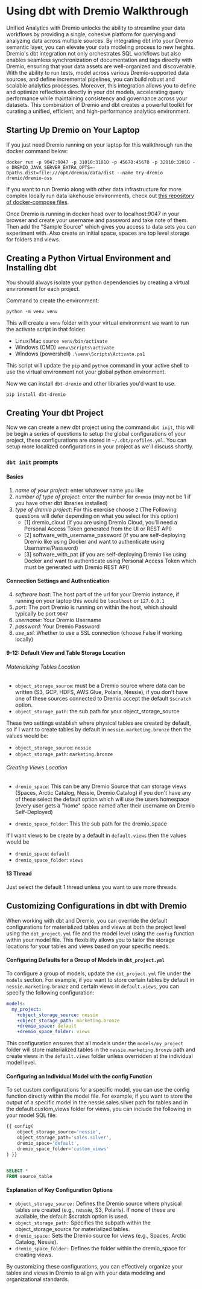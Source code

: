 # Using dbt with Dremio Walkthrough

Unified Analytics with Dremio unlocks the ability to streamline your data workflows by providing a single, cohesive platform for querying and analyzing data across multiple sources. By integrating dbt into your Dremio semantic layer, you can elevate your data modeling process to new heights. Dremio's dbt integration not only orchestrates SQL workflows but also enables seamless synchronization of documentation and tags directly with Dremio, ensuring that your data assets are well-organized and discoverable. With the ability to run tests, model across various Dremio-supported data sources, and define incremental pipelines, you can build robust and scalable analytics processes. Moreover, this integration allows you to define and optimize reflections directly in your dbt models, accelerating query performance while maintaining consistency and governance across your datasets. This combination of Dremio and dbt creates a powerful toolkit for curating a unified, efficient, and high-performance analytics environment.

## Starting Up Dremio on Your Laptop

If you just need Dremio running on your laptop for this walkthrough run the docker command below:

```
docker run -p 9047:9047 -p 31010:31010 -p 45678:45678 -p 32010:32010 -e DREMIO_JAVA_SERVER_EXTRA_OPTS=-Dpaths.dist=file:///opt/dremio/data/dist --name try-dremio dremio/dremio-oss
```

If you want to run Dremio along with other data infrastructure for more complex locally run data lakehouse environments, check out [this repository of docker-compose files](https://github.com/developer-advocacy-dremio/dremio-compose).

Once Dremio is running in docker head over to localhost:9047 in your browser and create your username and password and take note of them. Then add the "Sample Source" which gives you access to data sets you can experiment with. Also create an initial space, spaces are top level storage for folders and views.

## Creating a Python Virtual Environment and Installing dbt

You should always isolate your python dependencies by creating a virtual environment for each project.

Command to create the environment:

```
python -m venv venv
```

This will create a `venv` folder with your virtual environment we want to run the activate script in that folder:

- Linux/Mac `source venv/bin/activate`
- Windows (CMD) `venv\Scripts\activate`
- Windows (powershell) `.\venv\Scripts\Activate.ps1`

This script will update the `pip` and `python` command in your active shell to use the virtual environment not your global python environment.

Now we can install `dbt-dremio` and other libraries you'd want to use.

`pip install dbt-dremio`

## Creating Your dbt Project

Now we can create a new dbt project using the command `dbt init`, this will be begin a series of questions to setup the global configurations of your project, these configurations are stored in `~/.dbt/profiles.yml`. You can setup more localized configurations in your project as we'll discuss shortly.

### `dbt init` prompts

#### Basics
1. *name of your project*: enter whatever name you like
2. *number of type of project*: enter the number for `dremio` (may not be 1 if you have other dbt libraries installed)
3. *type of dremio project*: For this exercise choose `2` (The Following questions will defer depending on what you select for this option)
    - [1] dremio_cloud (if you are using Dremio Cloud, you'll need a Personal Access Token generated from the UI or REST API)
    - [2] software_with_username_password (if you are self-deploying Dremio like using Docker and want to authenticate using Username/Password)
    - [3] software_with_pat (if you are self-deploying Dremio like using Docker and want to authenticate using Personal Access Token which must be generated with Dremio REST API)

#### Connection Settings and Authentication
4. *software host*: The host part of the url for your Dremio instance, if running on your laptop this would be `localhost` or `127.0.0.1`
5. *port*: The port Dremio is running on within the host, which should typically be port `9047`
6. *username*: Your Dremio Username
7. *password*: Your Dremio Password
8. *use_ssl*: Whether to use a SSL connection (choose False if working locally)

#### 9-12: Default View and Table Storage Location

###### Materializing Tables Location

- `object_storage_source`: must be a Dremio source where data can be written (S3, GCP, HDFS, AWS Glue, Polaris, Nessie), if you don't have one of these sources connected to Dremio accept the default `$scratch` option.
- `object_storage_path`: the sub path for your object_storage_source

These two settings establish where physical tables are created by default, so if I want to create tables by default in `nessie.marketing.bronze` then the values would be:

- `object_storage_source`: `nessie`
- `object_storage_path`: `marketing.bronze`

###### Creating Views Location

- `dremio_space`: This can be any Dremio Source that can storage views (Spaces, Arctic Catalog, Nessie, Dremio Catalog) if you don't have any of these select the default option which will use the users homespace (every user gets a "home" space named after their username on Dremio Self-Deployed)

- `dremio_space_folder`: This the sub path for the dremio_space

If I want views to be create by a default in `default.views` then the values would be

- `dremio_space`: `default`
- `dremio_space_folder`: `views`

#### 13 Thread

Just select the default 1 thread unless you want to use more threads.

## Customizing Configurations in dbt with Dremio

When working with dbt and Dremio, you can override the default configurations for materialized tables and views at both the project level using the `dbt_project.yml` file and the model level using the `config` function within your model file. This flexibility allows you to tailor the storage locations for your tables and views based on your specific needs.

#### Configuring Defaults for a Group of Models in `dbt_project.yml`

To configure a group of models, update the `dbt_project.yml` file under the `models` section. For example, if you want to store certain tables by default in `nessie.marketing.bronze` and certain views in `default.views`, you can specify the following configuration:

```yaml
models:
  my_project:
    +object_storage_source: nessie
    +object_storage_path: marketing.bronze
    +dremio_space: default
    +dremio_space_folder: views
```
This configuration ensures that all models under the `models/my_project` folder will store materialized tables in the `nessie.marketing.bronze` path and create views in the `default.views` folder unless overridden at the individual model level.

#### Configuring an Individual Model with the config Function
To set custom configurations for a specific model, you can use the config function directly within the model file. For example, if you want to store the output of a specific model in the nessie.sales.silver path for tables and in the default.custom_views folder for views, you can include the following in your model SQL file:

```sql
{{ config(
    object_storage_source='nessie',
    object_storage_path='sales.silver',
    dremio_space='default',
    dremio_space_folder='custom_views'
) }}


SELECT *
FROM source_table
```

#### Explanation of Key Configuration Options

- `object_storage_source:` Defines the Dremio source where physical tables are created (e.g., nessie, S3, Polaris). If none of these are available, the default $scratch option is used.
- `object_storage_path:` Specifies the subpath within the object_storage_source for materialized tables.
- `dremio_space:` Sets the Dremio source for views (e.g., Spaces, Arctic Catalog, Nessie).
- `dremio_space_folder:` Defines the folder within the dremio_space for creating views.

By customizing these configurations, you can effectively organize your tables and views in Dremio to align with your data modeling and organizational standards.
